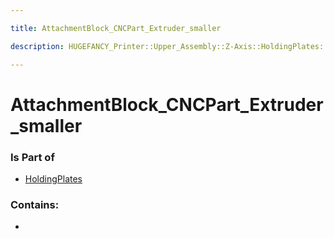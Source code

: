```yaml
---

title: AttachmentBlock_CNCPart_Extruder_smaller

description: HUGEFANCY_Printer::Upper_Assembly::Z-Axis::HoldingPlates::AttachmentBlock_CNCPart_Extruder_smaller

---
```

# AttachmentBlock_CNCPart_Extruder_smaller
<script>
    var geoarray = '{"AttachmentBlock_CNCPart_Extruder_smaller": {}}';
</script>
<script>
    var basepath = '/assets/HUGEFANCY_Printer/Upper_Assembly/Z-Axis/HoldingPlates/';
</script>
<link rel="stylesheet" href="/css/container.css">

<div id="container"></div>

<!-- these are the required scripts for the three.js scene -->
<script src="/lib/three.min.js"></script>
<script src="/lib/OrbitControls.js"></script>
<script src="/lib/RectAreaLightUniformsLib.js"></script>
<!-- this is your app's lib file -->
<script src="/lib/triceratops_app.js"></script>
### Is Part of
- [HoldingPlates](../HoldingPlates)  

### Contains:
- [](./AttachmentBlock_CNCPart_Extruder_smaller/)

